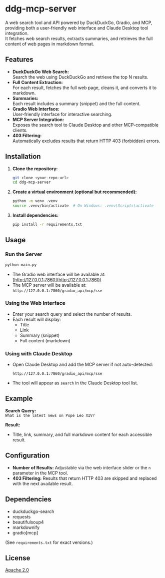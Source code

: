 
# ddg-mcp-server

A web search tool and API powered by DuckDuckGo, Gradio, and MCP, providing both a user-friendly web interface and Claude Desktop tool integration.  
It fetches web search results, extracts summaries, and retrieves the full content of web pages in markdown format.

## Features

- **DuckDuckGo Web Search:**  
  Search the web using DuckDuckGo and retrieve the top N results.
- **Full Content Extraction:**  
  For each result, fetches the full web page, cleans it, and converts it to markdown.
- **Summaries:**  
  Each result includes a summary (snippet) and the full content.
- **Gradio Web Interface:**  
  User-friendly interface for interactive searching.
- **MCP Server Integration:**  
  Exposes the search tool to Claude Desktop and other MCP-compatible clients.
- **403 Filtering:**  
  Automatically excludes results that return HTTP 403 (forbidden) errors.

## Installation

1. **Clone the repository:**
   ```bash
   git clone <your-repo-url>
   cd ddg-mcp-server
   ```

2. **Create a virtual environment (optional but recommended):**
   ```bash
   python -m venv .venv
   source .venv/bin/activate  # On Windows: .venv\Scripts\activate
   ```

3. **Install dependencies:**
   ```bash
   pip install -r requirements.txt
   ```

## Usage

### Run the Server

```bash
python main.py
```

- The Gradio web interface will be available at:  
  [http://127.0.0.1:7860](http://127.0.0.1:7860)
- The MCP server will be available at:  
  `http://127.0.0.1:7860/gradio_api/mcp/sse`

### Using the Web Interface

- Enter your search query and select the number of results.
- Each result will display:
  - Title
  - Link
  - Summary (snippet)
  - Full content (markdown)

### Using with Claude Desktop

- Open Claude Desktop and add the MCP server if not auto-detected:
  ```
  http://127.0.0.1:7860/gradio_api/mcp/sse
  ```
- The tool will appear as `search` in the Claude Desktop tool list.

## Example

**Search Query:**  
`What is the latest news on Pope Leo XIV?`

**Result:**  
- Title, link, summary, and full markdown content for each accessible result.

## Configuration

- **Number of Results:** Adjustable via the web interface slider or the `n` parameter in the MCP tool.
- **403 Filtering:** Results that return HTTP 403 are skipped and replaced with the next available result.

## Dependencies

- duckduckgo-search
- requests
- beautifulsoup4
- markdownify
- gradio[mcp]

(See `requirements.txt` for exact versions.)

## License

[Apache 2.0](LICENSE)
